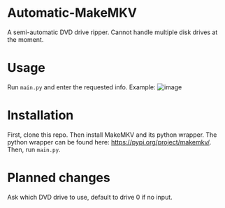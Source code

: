 # Automatic-MakeMKV
A semi-automatic DVD drive ripper. Cannot handle multiple disk drives at the moment.
# Usage
Run `main.py` and enter the requested info.
Example:
![image](https://github.com/user-attachments/assets/15676fae-1015-41e9-b458-a827538a6c84)

# Installation
First, clone this repo. Then install MakeMKV and its python wrapper.
The python wrapper can be found here: https://pypi.org/project/makemkv/.
Then, run `main.py`.

# Planned changes
Ask which DVD drive to use, default to drive 0 if no input.
